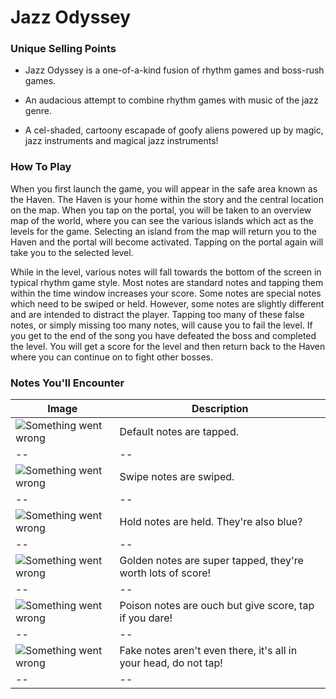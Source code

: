 # Jazz Odyssey


### Unique Selling Points

- Jazz Odyssey is a one-of-a-kind fusion of rhythm games and boss-rush games.

- An audacious attempt to combine rhythm games with music of the jazz genre.

- A cel-shaded, cartoony escapade of goofy aliens powered up by magic, jazz instruments and magical jazz instruments!


### How To Play

When you first launch the game, you will appear in the safe area known as the Haven. The Haven is your home within the story and the central location on the map. When you tap on the portal, you will be taken to an overview map of the world, where you can see the various islands which act as the levels for the game. Selecting an island from the map will return you to the Haven and the portal will become activated. Tapping on the portal again will take you to the selected level.

While in the level, various notes will fall towards the bottom of the screen in typical rhythm game style. Most notes are standard notes and tapping them within the time window increases your score. Some notes are special notes which need to be swiped or held. However, some notes are slightly different and are intended to distract the player. Tapping too many of these false notes, or simply missing too many notes, will cause you to fail the level. If you get to the end of the song you have defeated the boss and completed the level. You will get a score for the level and then return back to the Haven where you can continue on to fight other bosses. 


### Notes You'll Encounter

| Image | Description |
| -- | -- |
| ![Something went wrong][Default] | Default notes are tapped. |
| -- | -- |
| ![Something went wrong][Swipe] | Swipe notes are swiped. |
| -- | -- |
| ![Something went wrong][Hold] | Hold notes are held. They're also blue? |
| -- | -- |
| ![Something went wrong][Golden] | Golden notes are super tapped, they're worth lots of score! |
| -- | -- |
| ![Something went wrong][Poison] | Poison notes are ouch but give score, tap if you dare! |
| -- | -- |
| ![Something went wrong][Fake] | Fake notes aren't even there, it's all in your head, do not tap! |
| -- | -- |

[Default]: https://raw.githubusercontent.com/overscopestudio/overscopestudio.github.io/master/Images/Notes/Default.png "One tappy boi"
[Swipe]: https://raw.githubusercontent.com/overscopestudio/overscopestudio.github.io/master/Images/Notes/Right%20Swipe.png "Swipe me daddy"
[Hold]: https://raw.githubusercontent.com/overscopestudio/overscopestudio.github.io/master/Images/Notes/Hold.png "Hold me close"
[Golden]: https://raw.githubusercontent.com/overscopestudio/overscopestudio.github.io/master/Images/Notes/Golden.png "money money money"
[Poison]: https://raw.githubusercontent.com/overscopestudio/overscopestudio.github.io/master/Images/Notes/Poison.png "Looks more spiky than poisonous but whatever"
[Fake]: https://raw.githubusercontent.com/overscopestudio/overscopestudio.github.io/master/Images/Notes/Mike1.png "Mike is placeholder for the fake notes"


